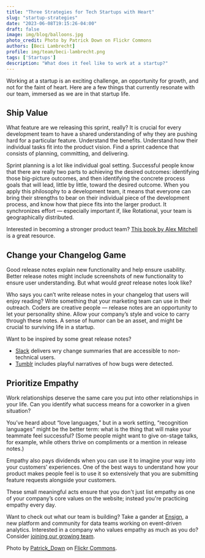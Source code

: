 ```yaml
---
title: "Three Strategies for Tech Startups with Heart"
slug: "startup-strategies"
date: "2023-06-08T19:15:26-04:00"
draft: false
image: img/blog/balloons.jpg
photo_credit: Photo by Patrick Down on Flickr Commons
authors: [Beci Lambrecht]
profile: img/team/beci-lambrecht.png
tags: ['Startups']
description: "What does it feel like to work at a startup?"
---
```


Working at a startup is an exciting challenge, an opportunity for growth, and not for the faint of heart. Here are a few things that currently resonate with our team, immersed as we are in that startup life.

<!--more-->

## Ship Value
What feature are we releasing this sprint, really? It is crucial for every development team to have a shared understanding of why they are pushing hard for a particular feature. Understand the benefits. Understand how their individual tasks fit into the product vision. Find a sprint cadence that consists of planning, committing, and delivering.

Sprint planning is a lot like individual goal setting. Successful people know that there are really two parts to achieving the desired outcomes: identifying those big-picture outcomes, and then identifying the concrete process goals that will lead, little by little, toward the desired outcome. When you apply this philosophy to a development team, it means that everyone can bring their strengths to bear on their individual piece of the development process, and know how that piece fits into the larger product. It synchronizes effort &mdash; especially important if, like Rotational, your team is geographically distributed.

Interested in becoming a stronger product team? [This book by Alex Mitchell](https://amitch5903.medium.com/building-digital-products-released-2dfc12e55f53) is a great resource.


## Change your Changelog Game
Good release notes explain new functionality and help ensure usability. Better release notes might include screenshots of new functionality to ensure user understanding. But what would *great* release notes look like?

Who says you can’t write release notes in your changelog that users will enjoy reading? Write something that your marketing team can use in their outreach. Coders are creative people &mdash; release notes are an opportunity to let your personality shine. Allow your company’s style and voice to carry through these notes. A sense of humor can be an asset, and might be crucial to surviving life in a startup.

Want to be inspired by some great release notes?
- [Slack](https://slack.com/release-notes/mac) delivers wry change summaries that are accessible to non-technical users.
- [Tumblr](https://www.buzinga.com.au/buzz/app-release-notes/) includes playful narratives of how bugs were detected.


## Prioritize Empathy
Work relationships deserve the same care you put into other relationships in your life. Can you identify what success means for a coworker in a given situation?

You’ve heard about “love languages,” but in a work setting, “recognition languages” might be the better term: what is the thing that will make your teammate feel successful? (Some people might want to give on-stage talks, for example, while others thrive on compliments or a mention in release notes.)

Empathy also pays dividends when you can use it to imagine your way into your customers’ experiences. One of the best ways to understand how your product makes people feel is to use it so extensively that you are submitting feature requests alongside your customers.

These small meaningful acts ensure that you don't just list empathy as one of your company’s core values on the website; instead you're practicing empathy every day.

Want to check out what our team is building? Take a gander at [Ensign](https://rotational.app/register/), a new platform and community for data teams working on event-driven analytics. Interested in a company who values empathy as much as you do? Consider [joining our growing team](https://rotational.io/about/).

Photo by [Patrick_Down](https://www.flickr.com/photos/patrickdown/) on [Flickr Commons](https://flic.kr/p/nST5Ag).